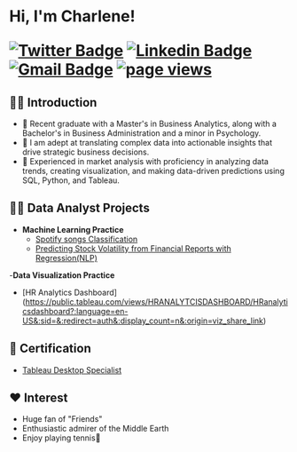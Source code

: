 <h1>Hi, I'm Charlene! <br/>


[![Twitter Badge](https://img.shields.io/badge/-@charlenedeng-1ca0f1?style=flat-square&labelColor=1ca0f1&logo=twitter&logoColor=white&link=https://twitter.com/sakshamtaneja00)](https://twitter.com/CharleneDe70238) [![Linkedin Badge](https://img.shields.io/badge/-charlenedeng-blue?style=flat-square&logo=Linkedin&logoColor=white&link=https://www.linkedin.com/in/tanejasaksham/)](https://www.linkedin.com/in/charlenedeng/) 
[![Gmail Badge](https://img.shields.io/badge/-charlenedeng-c14438?style=flat-square&logo=Gmail&logoColor=white&link=mailto:sakshamtaneja7861@gmail.com)](mailto:charlenedeng@brandeis.edu)
  <a href="https://github.com/CharleneDeng169">
    <img src="https://komarev.com/ghpvc/?username=CharleneDeng169" alt="page views">
  </a>


<h2> 🧑‍🎓 Introduction </h2>

-  💬 Recent graduate with a Master's in Business Analytics, along with a Bachelor's in Business Administration and a minor in Psychology.
-  💪  I am adept at translating complex data into actionable insights that drive strategic business decisions.    
-  🌱 Experienced in market analysis with proficiency in analyzing data trends, creating visualization, and making data-driven predictions using SQL, Python, and Tableau.

<h2>👨‍💻 Data Analyst Projects</h2>

- <b>Machine Learning Practice </b>
  - [Spotify songs Classification](https://github.com/CharleneDeng169/Spotify-songs)
  - [Predicting Stock Volatility from Financial Reports with Regression(NLP)](https://github.com/CharleneDeng169/Predicting_Stock_Volatility)

-<b>Data Visualization Practice </b>
  - [HR Analytics Dashboard] (https://public.tableau.com/views/HRANALYTCISDASHBOARD/HRanalyticsdashboard?:language=en-US&:sid=&:redirect=auth&:display_count=n&:origin=viz_share_link)

<h2>📄 Certification</h2>

  - [Tableau Desktop Specialist](https://www.credly.com/badges/c8cdd32c-c562-491c-bb66-4ab8ee2da707/linked_in?t=s3rvda)

<h2>❤️ Interest</h2>

  - Huge fan of "Friends"
  - Enthusiastic admirer of the Middle Earth
  - Enjoy playing tennis🎾
